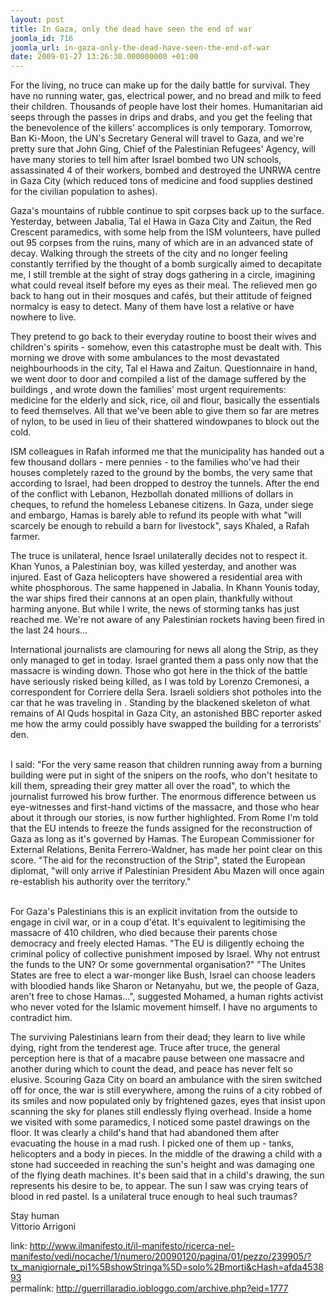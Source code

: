 ```yaml
---
layout: post
title: In Gaza, only the dead have seen the end of war
joomla_id: 716
joomla_url: in-gaza-only-the-dead-have-seen-the-end-of-war
date: 2009-01-27 13:26:30.000000000 +01:00
---
```

<p>For the living, no truce can make up for the daily battle for survival. They have no running water, gas, electrical power, and no bread and milk to feed their children. Thousands of people have lost their homes. Humanitarian aid seeps through the passes in drips and drabs, and you get the feeling that the benevolence of the killers' accomplices is only temporary. Tomorrow, Ban Ki-Moon, the UN's Secretary General will travel to Gaza, and we're pretty sure that John Ging, Chief of the Palestinian Refugees' Agency, will have many stories to tell him after Israel bombed two UN schools, assassinated 4 of their workers, bombed and destroyed the UNRWA centre in Gaza City (which reduced tons of medicine and food supplies destined for the civilian population to ashes). </p>

<p>Gaza's mountains of rubble continue to spit corpses back up to the surface. Yesterday, between Jabalia, Tal el Hawa in Gaza City and Zaitun, the Red Crescent paramedics, with some help from the ISM volunteers, have pulled out 95 corpses from the ruins, many of which are in an advanced state of decay. Walking through the streets of the city and no longer feeling constantly terrified by the thought of a bomb surgically aimed to decapitate me, I still tremble at the sight of stray dogs gathering in a circle, imagining what could reveal itself before my eyes as their meal. The relieved men go back to hang out in their mosques and cafés, but their attitude of feigned normalcy is easy to detect. Many of them have lost a relative or have nowhere to live.</p>
<p>They pretend to go back to their everyday routine to boost their wives and children's spirits - somehow, even this catastrophe must be dealt with. This morning we drove with some ambulances to the most devastated neighbourhoods in the city, Tal el Hawa and Zaitun. Questionnaire in hand, we went door to door and compiled a list of the damage suffered by the buildings , and wrote down the families' most urgent requirements: medicine for the elderly and sick, rice, oil and flour, basically the essentials to feed themselves. All that we've been able to give them so far are metres of nylon, to be used in lieu of their shattered windowpanes to block out the cold.</p>
<p>ISM colleagues in Rafah informed me that the municipality has handed out a few thousand dollars - mere pennies - to the families who've had their houses completely razed to the ground by the bombs, the very same that according to Israel, had been dropped to destroy the tunnels. After the end of the conflict with Lebanon, Hezbollah donated millions of dollars in cheques, to refund the homeless Lebanese citizens. In Gaza, under siege and embargo, Hamas is barely able to refund its people with what "will scarcely be enough to rebuild a barn for livestock", says Khaled, a Rafah farmer.</p>
<p>The truce is unilateral, hence Israel unilaterally decides not to respect it. Khan Yunos, a Palestinian boy, was killed yesterday, and another was injured. East of Gaza helicopters have showered a residential area with white phosphorous. The same happened in Jabalia. In Khann Younis today, the war ships fired their cannons at an open plain, thankfully without harming anyone. But while I write, the news of storming tanks has just reached me. We're not aware of any Palestinian rockets having been fired in the last 24 hours...</p>
<p>International journalists are clamouring for news all along the Strip, as they only managed to get in today. Israel granted them a pass only now that the massacre is winding down. Those who got here in the thick of the battle have seriously risked being killed, as I was told by Lorenzo Cremonesi, a correspondent for Corriere della Sera. Israeli soldiers shot potholes into the car that he was traveling in . Standing by the blackened skeleton of what remains of Al Quds hospital in Gaza City, an astonished BBC reporter asked me how the army could possibly have swapped the building for a terrorists' den.</p>
<p><br />I said: "For the very same reason that children running away from a burning building were put in sight of the snipers on the roofs, who don't hesitate to kill them, spreading their grey matter all over the road", to which the journalist furrowed his brow further. The enormous difference between us eye-witnesses and first-hand victims of the massacre, and those who hear about it through our stories, is now further highlighted. From Rome I'm told that the EU intends to freeze the funds assigned for the reconstruction of Gaza as long as it's governed by Hamas. The European Commissioner for External Relations, Benita Ferrero-Waldner, has made her point clear on this score. "The aid for the reconstruction of the Strip", stated the European diplomat, "will only arrive if Palestinian President Abu Mazen will once again re-establish his authority over the territory."</p>
<p><br />For Gaza's Palestinians this is an explicit invitation from the outside to engage in civil war, or in a coup d'état. It's equivalent to legitimising the massacre of 410 children, who died because their parents chose democracy and freely elected Hamas. "The EU is diligently echoing the criminal policy of collective punishment imposed by Israel. Why not entrust the funds to the UN? Or some governmental organisation?" "The Unites States are free to elect a war-monger like Bush, Israel can choose leaders with bloodied hands like Sharon or Netanyahu, but we, the people of Gaza, aren't free to chose Hamas...", suggested Mohamed, a human rights activist who never voted for the Islamic movement himself. I have no arguments to contradict him.</p>
<p>The surviving Palestinians learn from their dead; they learn to live while dying, right from the tenderest age. Truce after truce, the general perception here is that of a macabre pause between one massacre and another during which to count the dead, and peace has never felt so elusive. Scouring Gaza City on board an ambulance with the siren switched off for once, the war is still everywhere, among the ruins of a city robbed of its smiles and now populated only by frightened gazes, eyes that insist upon scanning the sky for planes still endlessly flying overhead. Inside a home we visited with some paramedics, I noticed some pastel drawings on the floor. It was clearly a child's hand that had abandoned them after evacuating the house in a mad rush. I picked one of them up - tanks, helicopters and a body in pieces. In the middle of the drawing a child with a stone had succeeded in reaching the sun's height and was damaging one of the flying death machines. It's been said that in a child's drawing, the sun represents his desire to be, to appear. The sun I saw was crying tears of blood in red pastel. Is a unilateral truce enough to heal such traumas?</p>
<p>Stay human<br />Vittorio Arrigoni</p>
<p>link: <a href="http://www.ilmanifesto.it/il-manifesto/ricerca-nel-manifesto/vedi/nocache/1/numero/20090120/pagina/01/pezzo/239905/?tx_manigiornale_pi1%5BshowStringa%5D=solo%2Bmorti&cHash=afda453893">http://www.ilmanifesto.it/il-manifesto/ricerca-nel-manifesto/vedi/nocache/1/numero/20090120/pagina/01/pezzo/239905/?tx_manigiornale_pi1%5BshowStringa%5D=solo%2Bmorti&cHash=afda453893</a>   <br />permalink: <a href="http://guerrillaradio.iobloggo.com/archive.php?eid=1777">http://guerrillaradio.iobloggo.com/archive.php?eid=1777</a></p>
